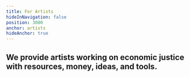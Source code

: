 ```yaml
---
title: For Artists
hideInNavigation: false
position: 3000
anchor: artists
hideAnchor: true
---
```


## We provide artists working on economic justice with resources, money, ideas, and tools.

